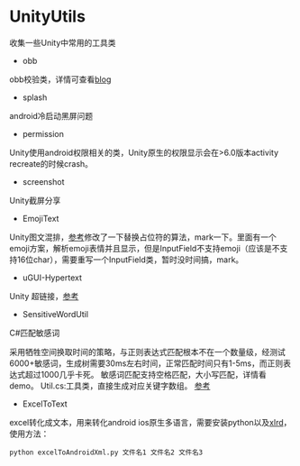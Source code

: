 # UnityUtils
收集一些Unity中常用的工具类
- obb

obb校验类，详情可查看[blog](http://www.jianshu.com/p/af3f8e8f2a96)

- splash

android冷启动黑屏问题

- permission

Unity使用android权限相关的类，Unity原生的权限显示会在>6.0版本activity recreate的时候crash。

- screenshot

Unity截屏分享

- EmojiText

Unity图文混排，[参考](https://blog.uwa4d.com/archives/Sparkle_UGUI.html)修改了一下替换占位符的算法，mark一下。里面有一个emoji方案，解析emoji表情并且显示，但是InputField不支持emoji（应该是不支持16位char），需要重写一个InputField类，暂时没时间搞，mark。

- uGUI-Hypertext

Unity 超链接，[参考](https://github.com/setchi/uGUI-Hypertext)

- SensitiveWordUtil

C#匹配敏感词

采用牺牲空间换取时间的策略，与正则表达式匹配根本不在一个数量级，经测试6000+敏感词，生成树需要30ms左右时间，正常匹配时间只有1-5ms，而正则表达式超过1000几乎卡死。 敏感词匹配支持空格匹配，大小写匹配，详情看demo。 Util.cs:工具类，直接生成对应关键字数组。 [参考](http://blog.csdn.net/chenssy/article/details/26961957)

- ExcelToText

excel转化成文本，用来转化android ios原生多语言，需要安装python以及[xlrd](https://pypi.python.org/pypi/xlrd)，使用方法：
```
python excelToAndroidXml.py 文件名1 文件名2 文件名3
```